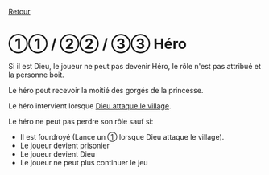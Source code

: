 [Retour](..)

# ①① / ②② / ③③ Héro
Si il est Dieu, le joueur ne peut pas devenir Héro, le rôle n'est pas attribué et la personne boit.

Le héro peut recevoir la moitié des gorgés de la princesse.

Le héro intervient lorsque [Dieu attaque le village](special/attaque).

Le héro ne peut pas perdre son rôle sauf si:
- Il est fourdroyé (Lance un ① lorsque Dieu attaque le village).
- Le joueur devient prisonier
- Le joueur devient Dieu
- Le joueur ne peut plus continuer le jeu

